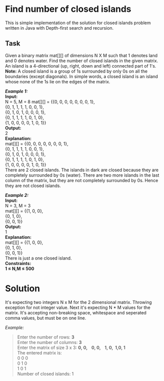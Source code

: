 # Find number of closed islands

This is simple implementation of the solution for closed islands problem written in Java with Depth-first search and recursion.

## Task

Given a binary matrix mat[][] of dimensions N X M such that 1 denotes land and 0 denotes water. Find the number of closed islands in the given matrix.
An island is a 4-directional (up, right, down and left) connected part of 1&#39;s.<br/>
**Note:** A closed island is a group of 1s surrounded by only 0s on all the boundaries (except diagonals). In simple words, a closed island is an island whose none of the 1s lie on the edges of the matrix.

***Example 1:*** <br/>
**Input:** <br/>
N = 5, M = 8
mat[][] = {{0, 0, 0, 0, 0, 0, 0, 1}, <br/>
{0, 1, 1, 1, 1, 0, 0, 1}, <br/>
{0, 1, 0, 1, 0, 0, 0, 1}, <br/>
{0, 1, 1, 1, 1, 0, 1, 0}, <br/>
{1, 0, 0, 0, 0, 1, 0, 1}} <br/>
**Output:** <br/>
2 <br/>
**Explanation:** <br/>
mat[][] = {{0, 0, 0, 0, 0, 0, 0, 1}, <br/>
{0, 1, 1, 1, 1, 0, 0, 1}, <br/>
{0, 1, 0, 1, 0, 0, 0, 1}, <br/>
{0, 1, 1, 1, 1, 0, 1, 0}, <br/>
{1, 0, 0, 0, 0, 1, 0, 1}} <br/>
There are 2 closed islands. The islands in dark are closed because they are completely
surrounded by 0s (water). There are two more islands in the last column of the matrix, but they
are not completely surrounded by 0s. Hence they are not closed islands.

***Example 2:*** <br/>
**Input:** <br/>
N = 3, M = 3 <br/>
mat[][] = {{1, 0, 0}, <br/>
{0, 1, 0}, <br/>
{0, 0, 1}} <br/>
**Output:** <br/>
1 <br/>
**Explanation:** <br/>
mat[][] = {{1, 0, 0}, <br/>
{0, 1, 0}, <br/>
{0, 0, 1}} <br/>
There is just a one closed island. <br/>
**Constraints:** <br/>
**1 ≤ N,M ≤ 500**


# Solution
It's expecting two integers N x M for the 2 dimensional matrix. Throwing exception for not integer value.
Next it's expecting N * M values for the matrix. It's accepting non-breaking space, whitespace and seperated comma values, but must be on one line.

*Example:*
>Enter the number of rows:
**3** <br/>
Enter the number of columns:
**3** <br/>
Enter the matrix of size 3 x 3: **0, 0,    &nbsp;&nbsp;&nbsp;0, 0, &nbsp;&nbsp;&nbsp;1, 0,&nbsp;&nbsp;1,0,  1**<br/>
The entered matrix is:<br/>
0 0 0 <br/>
0 1 0 <br/>
1 0 1 <br/>
Number of closed islands: 1

